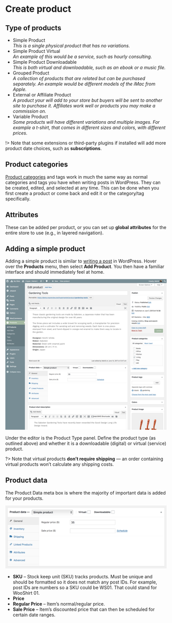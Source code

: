 # Create product

## Type of products

* Simple Product<br/>
*This is a single physical product that has no variations.*
* Simple Product Virtual<br/>
*An example of this would be a service, such as hourly consulting.*
* Simple Product Downloadable<br/>
*This is both virtual and downloadable, such as an ebook or a music file.*
* Grouped Product<br/>
*A collection of products that are related but can be purchased separately. An example would be different models of the iMac from Apple.*
* External or Affiliate Product<br/>
*A product your will add to your store but buyers will be sent to another site to purchase it. Affiliates work well or products you may make a commission on.*
* Variable Product<br/>
*Some products will have different variations and multiple images. For example a t-shirt, that comes in different sizes and colors, with different prices.*

!> Note that some extensions or third-party plugins if installed will add more product date choices, such as **subscriptions**.

## Product categories

[Product categories](managing-product-categories.md) and tags work in much the same way as normal categories and tags you have when writing posts in WordPress. They can be created, edited, and selected at any time. This can be done when you first create a product or come back and edit it or the category/tag specifically.

## Attributes

These can be added per product, or you can set up **global attributes** for the entire store to use (e.g., in layered navigation).

## Adding a simple product

Adding a simple product is similar to [writing a post](create-post.md) in WordPress. Hover over the **Products** menu, then select **Add Product**. You then have a familiar interface and should immediately feel at home.

![Create a product](img/create-product.png)

Under the editor is the Product Type panel. Define the product type (as outlined above) and whether it is a downloadable (digital) or virtual (service) product.

?> Note that virtual products **don’t require shipping** — an order containing virtual products won’t calculate any shipping costs.

## Product data

The Product Data meta box is where the majority of important data is added for your products.

![WooCommerce product data meta box](img/woocommerce-product-data.png)

* **SKU** – Stock keep unit (SKU) tracks products. Must be unique and should be formatted so it does not match any post IDs. For example, post IDs are numbers so a SKU could be WS01. That could stand for WooShirt 01.
* **Price** 
 * **Regular Price** – Item’s normal/regular price.
 * **Sale Price** – Item’s discounted price that can then be scheduled for certain date ranges.

